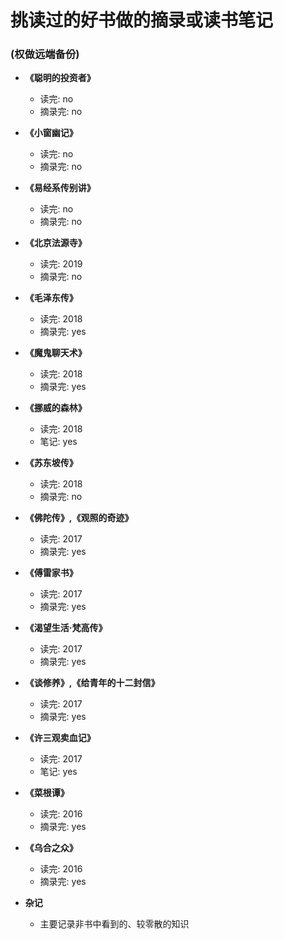# 挑读过的好书做的摘录或读书笔记

### (权做远端备份)

* __《聪明的投资者》__
    * 读完: no
    * 摘录完: no
    
* __《小窗幽记》__
    * 读完: no
    * 摘录完: no
    
* __《易经系传别讲》__
    * 读完: no
    * 摘录完: no
    
* __《北京法源寺》__
    * 读完: 2019
    * 摘录完: no
    
* __《毛泽东传》__
    * 读完: 2018
    * 摘录完: yes
    
* __《魔鬼聊天术》__
    * 读完: 2018
    * 摘录完: yes
    
* __《挪威的森林》__
    * 读完: 2018
    * 笔记: yes
    
* __《苏东坡传》__
    * 读完: 2018
    * 摘录完: no
    
* __《佛陀传》,《观照的奇迹》__
    * 读完: 2017
    * 摘录完: yes
    
* __《傅雷家书》__
    * 读完: 2017
    * 摘录完: yes
    
* __《渴望生活·梵高传》__
    * 读完: 2017
    * 摘录完: yes
    
* __《谈修养》,《给青年的十二封信》__
    * 读完: 2017
    * 摘录完: yes
    
* __《许三观卖血记》__
    * 读完: 2017
    * 笔记: yes
    
* __《菜根谭》__
    * 读完: 2016
    * 摘录完: yes
    
* __《乌合之众》__
    * 读完: 2016
    * 摘录完: yes
    
*  __杂记__
    * 主要记录非书中看到的、较零散的知识




